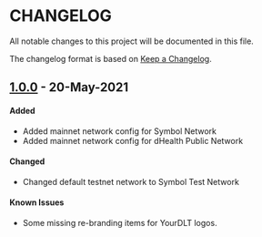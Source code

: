# CHANGELOG
All notable changes to this project will be documented in this file.

The changelog format is based on [Keep a Changelog](https://keepachangelog.com/en/1.0.0/).

## [1.0.0][1.0.0] - 20-May-2021

#### Added

- Added mainnet network config for Symbol Network
- Added mainnet network config for dHealth Public Network

#### Changed

- Changed default testnet network to Symbol Test Network

#### Known Issues

- Some missing re-branding items for YourDLT logos.

[1.0.0]: https://github.com/UsingBlockchain/yourdlt-explorer/releases/tag/v1.0.0
